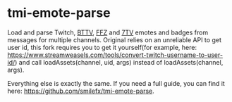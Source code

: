 # tmi-emote-parse
Load and parse Twitch, [BTTV](https://betterttv.com/), [FFZ](https://www.frankerfacez.com/) and [7TV](https://7tv.app/) emotes and badges from messages for multiple channels. Original relies on an unreliable API to get user id, this fork requires you to get it yourself(for example, here: https://www.streamweasels.com/tools/convert-twitch-username-to-user-id/) and call loadAssets(channel, uid, args) instead of loadAssets(channel, args).

Everything else is exactly the same. If you need a full guide, you can find it here: https://github.com/smilefx/tmi-emote-parse.